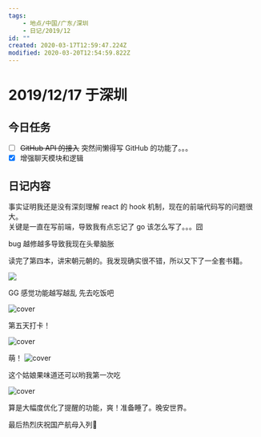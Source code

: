 ```yaml
---
tags:
    - 地点/中国/广东/深圳
    - 日记/2019/12
id: ""
created: 2020-03-17T12:59:47.224Z
modified: 2020-03-20T12:54:59.822Z
---
```


# 2019/12/17 于深圳

## 今日任务

- [ ] ~~GitHub API 的接入~~ 突然间懒得写 GitHub 的功能了。。。
- [x] 增强聊天模块和逻辑

## 日记内容

<!-- @timer "date":"Tue Dec 17 2019 11:23:17 GMT+0800 (China Standard Time)" -->

事实证明我还是没有深刻理解 react 的 hook 机制，现在的前端代码写的问题很大。  
关键是一直在写前端，导致我有点忘记了 go 该怎么写了。。。囧

<!-- @timer "date":"Tue Dec 17 2019 13:07:34 GMT+0800 (China Standard Time)","duration":"about 2 hours" -->

bug 越修越多导致我现在头晕脑胀

<!-- @timer "date":"Tue Dec 17 2019 13:15:32 GMT+0800 (China Standard Time)","duration":"8 minutes" -->

读完了第四本，讲宋朝元朝的。我发现确实很不错，所以又下了一全套书籍。

![](https://i.loli.net/2019/12/17/MKwT3pjkdSUethD.png)

<!-- @timer "date":"Tue Dec 17 2019 18:12:02 GMT+0800 (China Standard Time)","duration":"about 5 hours" -->

GG 感觉功能越写越乱
先去吃饭吧

![cover](https://i.loli.net/2019/12/17/4lSqKJp6zQDZUBC.jpg)

<!-- @timer "date":"Tue Dec 17 2019 19:42:42 GMT+0800 (China Standard Time)","duration":"about 2 hours" -->

第五天打卡！

![cover](https://i.loli.net/2019/12/17/CyebSr4Xtzo69gH.jpg)

<!-- @timer "date":"Tue Dec 17 2019 20:32:30 GMT+0800 (China Standard Time)","duration":"about 1 hour" -->

萌！
![cover](https://i.loli.net/2019/12/17/nOYZk8vgyoWFEGi.jpg)

<!-- @timer "date":"Tue Dec 17 2019 21:54:16 GMT+0800 (China Standard Time)","duration":"about 1 hour" -->

这个姑娘果味道还可以哟我第一次吃

![cover](https://i.loli.net/2019/12/17/ZxsWthU5RfMGwCn.jpg)

<!-- @timer "date":"Wed Dec 18 2019 01:21:12 GMT+0800 (China Standard Time)","duration":"about 3 hours" -->

算是大幅度优化了提醒的功能，爽！准备睡了。晚安世界。

最后热烈庆祝国产航母入列:clap:
